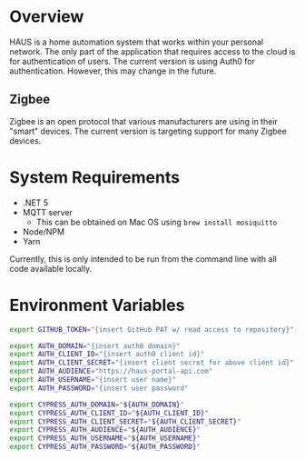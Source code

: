 # Overview

HAUS is a home automation system that works within your personal network. The only part of the application that requires
access to the cloud is for authentication of users. The current version is using Auth0 for authentication. However, this
may change in the future.

## Zigbee

Zigbee is an open protocol that various manufacturers are using in their "smart" devices. The current version is
targeting support for many Zigbee devices.

# System Requirements

- .NET 5
- MQTT server
    - This can be obtained on Mac OS using `brew install mosiquitto`
- Node/NPM
- Yarn

Currently, this is only intended to be run from the command line with all code available locally.

# Environment Variables

```bash
export GITHUB_TOKEN="{insert GitHub PAT w/ read access to repository}";

export AUTH_DOMAIN="{insert auth0 domain}"
export AUTH_CLIENT_ID="{insert auth0 client id}"
export AUTH_CLIENT_SECRET="{insert client secret for above client id}"
export AUTH_AUDIENCE="https://haus-portal-api.com"
export AUTH_USERNAME="{insert user name}"
export AUTH_PASSWORD="{insert user password"

export CYPRESS_AUTH_DOMAIN="${AUTH_DOMAIN}"
export CYPRESS_AUTH_CLIENT_ID="${AUTH_CLIENT_ID}"
export CYPRESS_AUTH_CLIENT_SECRET="${AUTH_CLIENT_SECRET}"
export CYPRESS_AUTH_AUDIENCE="${AUTH_AUDIENCE}"
export CYPRESS_AUTH_USERNAME="${AUTH_USERNAME}"
export CYPRESS_AUTH_PASSWORD="${AUTH_PASSWORD}"
```